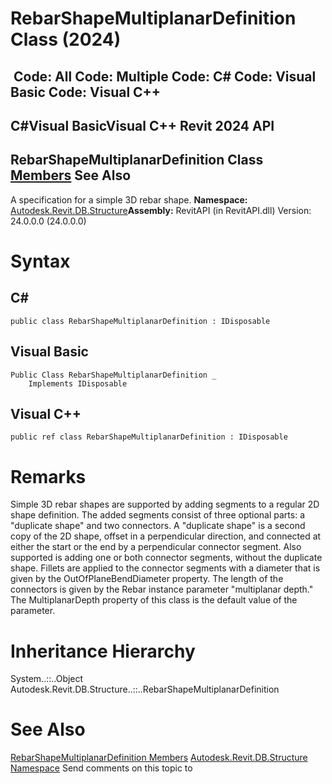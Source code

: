 # RebarShapeMultiplanarDefinition Class (2024)

﻿
 Code: All Code: Multiple Code: C# Code: Visual Basic Code: Visual C++   
---  
C#Visual BasicVisual C++
Revit 2024 API  
---  
RebarShapeMultiplanarDefinition Class  
[Members](0ae51d52-444f-b694-8a95-046acbbfde8b.md "RebarShapeMultiplanarDefinition Members") See Also  
---  
A specification for a simple 3D rebar shape. 
**Namespace:** [Autodesk.Revit.DB.Structure](d586b341-f687-9d90-e96d-255806b7d4fc.md "Autodesk.Revit.DB.Structure Namespace")**Assembly:** RevitAPI (in RevitAPI.dll) Version: 24.0.0.0 (24.0.0.0)
# Syntax
C#  
---  
```text
public class RebarShapeMultiplanarDefinition : IDisposable
```
  
Visual Basic  
---  
```text
Public Class RebarShapeMultiplanarDefinition _
	Implements IDisposable
```
  
Visual C++  
---  
```text
public ref class RebarShapeMultiplanarDefinition : IDisposable
```
  
# Remarks
Simple 3D rebar shapes are supported by adding segments to a regular 2D shape definition. The added segments consist of three optional parts: a "duplicate shape" and two connectors. A "duplicate shape" is a second copy of the 2D shape, offset in a perpendicular direction, and connected at either the start or the end by a perpendicular connector segment. Also supported is adding one or both connector segments, without the duplicate shape. Fillets are applied to the connector segments with a diameter that is given by the OutOfPlaneBendDiameter property. The length of the connectors is given by the Rebar instance parameter "multiplanar depth." The MultiplanarDepth property of this class is the default value of the parameter. 
# Inheritance Hierarchy
System..::..Object Autodesk.Revit.DB.Structure..::..RebarShapeMultiplanarDefinition
# See Also
[RebarShapeMultiplanarDefinition Members](0ae51d52-444f-b694-8a95-046acbbfde8b.md "RebarShapeMultiplanarDefinition Members")
[Autodesk.Revit.DB.Structure Namespace](d586b341-f687-9d90-e96d-255806b7d4fc.md "Autodesk.Revit.DB.Structure Namespace")
Send comments on this topic to 